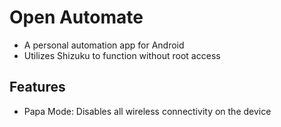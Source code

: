 # Open Automate

-   A personal automation app for Android
-   Utilizes Shizuku to function without root access

## Features

-   Papa Mode: Disables all wireless connectivity on the device
